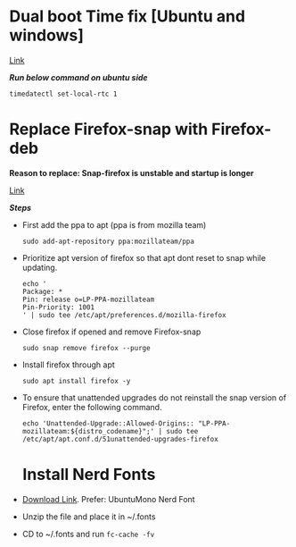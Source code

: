 # Dual boot Time fix [Ubuntu and windows]

[Link](https://itsfoss.com/wrong-time-dual-boot/)

***Run below command on ubuntu side***

```shell
timedatectl set-local-rtc 1
```

# Replace Firefox-snap with Firefox-deb

**Reason to replace: Snap-firefox is unstable and startup is longer**

[Link](ttps://askubuntu.com/questions/1399383/how-to-install-firefox-as-a-traditional-deb-package-without-snap-in-ubuntu-22/1404401#1404401)

***Steps***

- First add the ppa to apt (ppa is from mozilla team)
  
  ```shell
  sudo add-apt-repository ppa:mozillateam/ppa
  ```

- Prioritize apt version of firefox so that apt dont reset to snap while updating.
  
  ```shell
  echo '
  Package: *
  Pin: release o=LP-PPA-mozillateam
  Pin-Priority: 1001
  ' | sudo tee /etc/apt/preferences.d/mozilla-firefox
  ```

- Close firefox if opened and remove Firefox-snap
  
  ```shell
  sudo snap remove firefox --purge
  ```

- Install firefox through apt
  
  ```shell
  sudo apt install firefox -y
  ```

- To ensure that unattended upgrades do not reinstall the snap version of Firefox, enter the following command.
  
  ```shell
  echo 'Unattended-Upgrade::Allowed-Origins:: "LP-PPA-mozillateam:${distro_codename}";' | sudo tee /etc/apt/apt.conf.d/51unattended-upgrades-firefox
  ```
  
  # Install Nerd Fonts

- [Download Link](https://www.nerdfonts.com/font-downloads). Prefer: UbuntuMono Nerd Font

- Unzip the file and place it in ~/.fonts

- CD to ~/.fonts and run `fc-cache -fv`

# 
